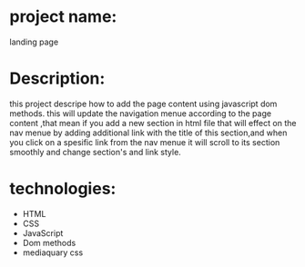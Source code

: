 # project name:
landing page

# Description:
this project descripe how to add the page content using javascript dom methods.
this will update the navigation menue according to the page content ,that mean if you add a new section in html file that will effect on the nav menue by adding additional link with the title of this section,and when you click on a spesific link from the nav menue it will scroll to its section smoothly and change section's and link style. 

# technologies:
* HTML
* CSS
* JavaScript 
* Dom methods
* mediaquary css


